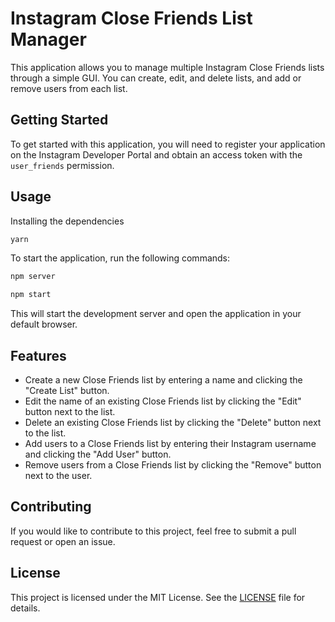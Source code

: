 # Instagram Close Friends List Manager

This application allows you to manage multiple Instagram Close Friends lists through a simple GUI. You can create, edit, and delete lists, and add or remove users from each list.

## Getting Started

To get started with this application, you will need to register your application on the Instagram Developer Portal and obtain an access token with the `user_friends` permission.

## Usage

Installing the dependencies

```bash
yarn
```

To start the application, run the following commands:

```bash
npm server
```

```bash
npm start
```

This will start the development server and open the application in your default browser.

## Features

- Create a new Close Friends list by entering a name and clicking the "Create List" button.
- Edit the name of an existing Close Friends list by clicking the "Edit" button next to the list.
- Delete an existing Close Friends list by clicking the "Delete" button next to the list.
- Add users to a Close Friends list by entering their Instagram username and clicking the "Add User" button.
- Remove users from a Close Friends list by clicking the "Remove" button next to the user.

## Contributing

If you would like to contribute to this project, feel free to submit a pull request or open an issue.

## License

This project is licensed under the MIT License. See the [LICENSE](LICENSE) file for details.
